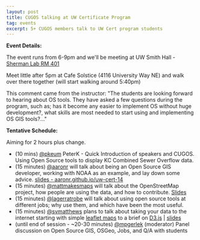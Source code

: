 ```yaml
---
layout: post
title: CUGOS talking at UW Certificate Program
tag: events
excerpt: 5+ CUGOS members talk to UW Cert program students
---
```

 
__Event Details:__

The event runs from 6-9pm  and we'll be meeting at UW Smith Hall - [Sherman Lab RM 401](http://www.washington.edu/maps/#!/smi)

Meet little after 5pm at Cafe Solstice (4116 University Way NE) and walk over there together (will start walking around 5:40pm) 

This comment came from the instructor:
"The students are looking forward to hearing about OS tools.  They have asked a few questions during the program, such as; has it become any easier to implement OS without huge development?, what skills are most needed to start using and implementing OS GIS tools?..."

__Tentative Schedule:__

Aiming for 2 hours plus change.

- (10 mins) [@pkeum](https://github.com/keum) PeterK - Quick Introduction of speakers and CUGOS. Using Open Source tools to display KC Combined Sewer Overflow data. 
- (15 minutes) [@aaronr](https://github.com/aaronr) will talk about being an Open Source GIS developer, working with NOAA as an example, and lay down some advice. [slides - aaronr.github.io/uw-cert-14](http://aaronr.github.io/uw-cert-14)
- (15 minutes) [@mattmakesmaps](https://github.com/mattmakesmaps) will talk about the OpenStreetMap project, how people are using the data, and how to contribute. [Slides](https://speakerdeck.com/mattmakesmaps/osm-overview-uw-gis-cert-2014)
- (15 minutes) [@lagerratrobe](http://dl.dropboxusercontent.com/u/26575408/gis_cert/slide_1.html) will talk about using open source tools at different jobs; why use them, and which have been the most useful.
- (15 minutes) [@svmatthews](https://github.com/svmatthews) plans to talk about taking your data to the internet starting with simple [leaflet maps](http://leafletjs.com/) to a brief on [D3.js](http://d3js.org/) | [slides](http://svmatthews.github.io/uwgis2014/)
- (until end of session - ~20-30 minutes) [@mpgerlek](https://github.com/mpgerlek) (moderator) Panel discussion on Open Source GIS, OSGeo, Jobs, and Q/A with students